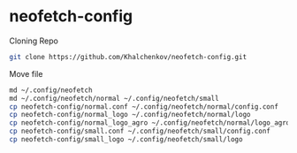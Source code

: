 # neofetch-config
<p>Cloning Repo</p>
  
```bash
git clone https://github.com/Khalchenkov/neofetch-config.git
```
<p>Move file</p>

```bash
md ~/.config/neofetch
md ~/.config/neofetch/normal ~/.config/neofetch/small
cp neofetch-config/normal.conf ~/.config/neofetch/normal/config.conf
cp neofetch-config/normal_logo ~/.config/neofetch/normal/logo
cp neofetch-config/normal_logo_agro ~/.config/neofetch/normal/logo_agro
cp neofetch-config/small.conf ~/.config/neofetch/small/config.conf
cp neofetch-config/small_logo ~/.config/neofetch/small/logo
```
